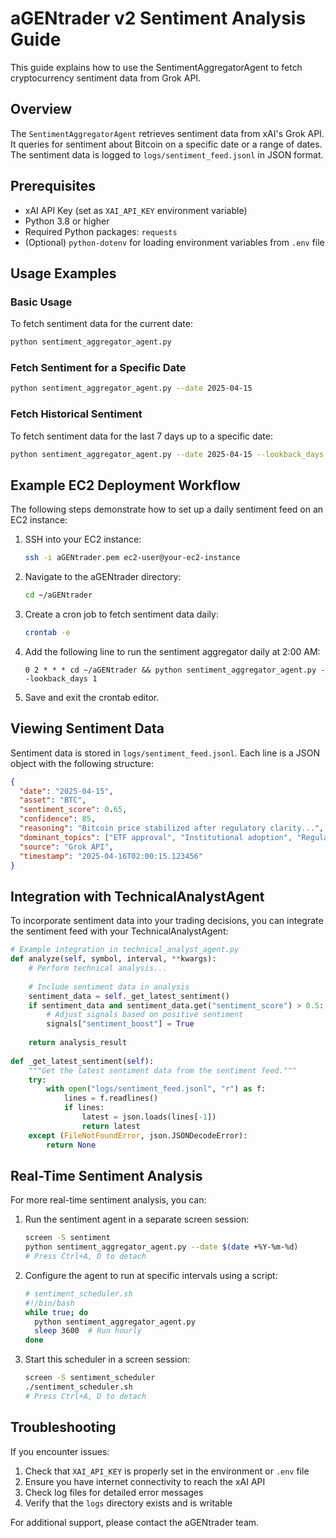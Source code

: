 # aGENtrader v2 Sentiment Analysis Guide

This guide explains how to use the SentimentAggregatorAgent to fetch cryptocurrency sentiment data from Grok API.

## Overview

The `SentimentAggregatorAgent` retrieves sentiment data from xAI's Grok API. It queries for sentiment about Bitcoin on a specific date or a range of dates. The sentiment data is logged to `logs/sentiment_feed.jsonl` in JSON format.

## Prerequisites

- xAI API Key (set as `XAI_API_KEY` environment variable)
- Python 3.8 or higher
- Required Python packages: `requests`
- (Optional) `python-dotenv` for loading environment variables from `.env` file

## Usage Examples

### Basic Usage

To fetch sentiment data for the current date:

```bash
python sentiment_aggregator_agent.py
```

### Fetch Sentiment for a Specific Date

```bash
python sentiment_aggregator_agent.py --date 2025-04-15
```

### Fetch Historical Sentiment

To fetch sentiment data for the last 7 days up to a specific date:

```bash
python sentiment_aggregator_agent.py --date 2025-04-15 --lookback_days 7
```

## Example EC2 Deployment Workflow

The following steps demonstrate how to set up a daily sentiment feed on an EC2 instance:

1. SSH into your EC2 instance:
   ```bash
   ssh -i aGENtrader.pem ec2-user@your-ec2-instance
   ```

2. Navigate to the aGENtrader directory:
   ```bash
   cd ~/aGENtrader
   ```

3. Create a cron job to fetch sentiment data daily:
   ```bash
   crontab -e
   ```

4. Add the following line to run the sentiment aggregator daily at 2:00 AM:
   ```
   0 2 * * * cd ~/aGENtrader && python sentiment_aggregator_agent.py --lookback_days 1
   ```

5. Save and exit the crontab editor.

## Viewing Sentiment Data

Sentiment data is stored in `logs/sentiment_feed.jsonl`. Each line is a JSON object with the following structure:

```json
{
  "date": "2025-04-15",
  "asset": "BTC",
  "sentiment_score": 0.65,
  "confidence": 85,
  "reasoning": "Bitcoin price stabilized after regulatory clarity...",
  "dominant_topics": ["ETF approval", "Institutional adoption", "Regulatory clarity"],
  "source": "Grok API",
  "timestamp": "2025-04-16T02:00:15.123456"
}
```

## Integration with TechnicalAnalystAgent

To incorporate sentiment data into your trading decisions, you can integrate the sentiment feed with your TechnicalAnalystAgent:

```python
# Example integration in technical_analyst_agent.py
def analyze(self, symbol, interval, **kwargs):
    # Perform technical analysis...
    
    # Include sentiment data in analysis
    sentiment_data = self._get_latest_sentiment()
    if sentiment_data and sentiment_data.get("sentiment_score") > 0.5:
        # Adjust signals based on positive sentiment
        signals["sentiment_boost"] = True
    
    return analysis_result
    
def _get_latest_sentiment(self):
    """Get the latest sentiment data from the sentiment feed."""
    try:
        with open("logs/sentiment_feed.jsonl", "r") as f:
            lines = f.readlines()
            if lines:
                latest = json.loads(lines[-1])
                return latest
    except (FileNotFoundError, json.JSONDecodeError):
        return None
```

## Real-Time Sentiment Analysis

For more real-time sentiment analysis, you can:

1. Run the sentiment agent in a separate screen session:
   ```bash
   screen -S sentiment
   python sentiment_aggregator_agent.py --date $(date +%Y-%m-%d)
   # Press Ctrl+A, D to detach
   ```

2. Configure the agent to run at specific intervals using a script:
   ```bash
   # sentiment_scheduler.sh
   #!/bin/bash
   while true; do
     python sentiment_aggregator_agent.py
     sleep 3600  # Run hourly
   done
   ```

3. Start this scheduler in a screen session:
   ```bash
   screen -S sentiment_scheduler
   ./sentiment_scheduler.sh
   # Press Ctrl+A, D to detach
   ```

## Troubleshooting

If you encounter issues:

1. Check that `XAI_API_KEY` is properly set in the environment or `.env` file
2. Ensure you have internet connectivity to reach the xAI API
3. Check log files for detailed error messages
4. Verify that the `logs` directory exists and is writable

For additional support, please contact the aGENtrader team.